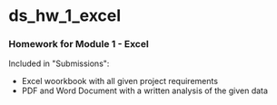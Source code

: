 # ds_hw_1_excel
### Homework for Module 1 - Excel
Included in "Submissions":
* Excel woorkbook with all given project requirements
* PDF and Word Document with a written analysis of the given data
